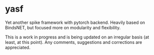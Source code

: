 # yasf
Yet another spike framework with pytorch backend. Heavily based on BindsNET, but focused more on modularity and flexibility.

This is a work in progress and is being updated on an irregular basis (at least, at this point). Any comments, suggestions and corrections are appreciated.
